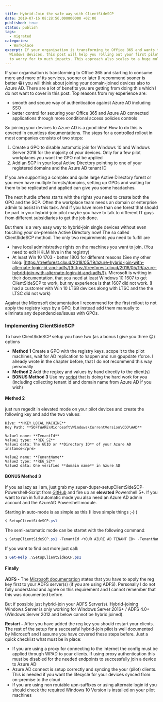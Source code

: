 ```yaml
---

title: Hybrid-Join the safe way with ClientSideSCP
date: 2019-07-16 08:28:56.000000000 +02:00
published: true
status: publish
tags:
  - migrated
categories:
  - Workplace
excerpt: If your organisation is transforming to Office 365 and wants to hybrid join
  Windows devices, this post will help you rolling out your first pilot devices without
  to worry for to much impacts. This approach also scales to a huge multi-forest environment.
---
```


If your organisation is transforming to Office 365 and starting to consume more and more of its services, sooner or later (I recommend sooner is better 😁) you will think about joining your domain-joined devices also to Azure AD. There are a lot of benefits you are getting from doing this which I do not want to cover in this post. Top reasons from my experience are:

*   smooth and secure way of authentication against Azure AD including SSO
*   better control for securing your Office 365 and Azure AD connected applications through more conditional access policies controls

So joining your devices to Azure AD is a good idea! How to do this is covered in countless documentations. The steps for a controlled rollout in most companies consists of two steps:

1.  Create a GPO to disable automatic join for Windows 10 and Windows Server 2016 for the majority of your devices. Only for a few pilot workplaces you want the GPO not be applied
2.  Add an SCP in your local Active Directory pointing to one of your registered domains and the Azure AD tenant ID

If you are supporting a complex and quite large Active Directory forest or you even have multiple forests/domains, setting up GPOs and waiting for them to be replicated and applied can give you some headaches.

The next hurdle oftens starts with the rights you need to create both the GPO and the SCP. Often the workplace team needs an domain or enterprise admin to assist in this task. And if you have more than one forest that should be part in your hybrid-join pilot maybe you have to talk to different IT guys from different subsidiaries to get the job done.

But there is a very easy way to hybrid-join single devices without even touching your on-premise Active Directory now! The so called ClientSideSCP method. The only two requirements you need to fulfill are

*   have local administrative rights on the machines you want to join. (You need to edit HKLM hive in the registry)
*   At least Win 10 1703 - better 1803 for different reasons (See my other blog: [https://treeforest.cloud/2018/05/19/azure-hybrid-join-with-alternate-login-id-and-adfs/](https://treeforest.cloud/2018/05/19/azure-hybrid-join-with-alternate-login-id-and-adfs/)). Microsoft is writing in their documentation, that you need at least Windows 10 1607 to get ClientSideSCP to work, but my experience is that 1607 did not work. (I had a customer with Win 10 LTSB devices along with LTSC and the the LTSC did not work)

Against the Microsoft documentation I recommend for the first rollout to not apply the registry keys by a GPO, but instead add them manually to eliminate any dependencies/issues with GPOs.

### Implementing ClientSideSCP

To have ClientSideSCP setup you have two (as a bonus I give you three 😊) options

*   **Method 1** Create a GPO with the registry keys, scope it to the pilot machines, wait for AD replication to happen and run gpupdate /force. I already wrote in the chapter before, that I do not recommend this way personally
*   **Method 2** Add the regkey and values by hand directly to the client(s)
*   **BONUS Method 3** Use my [script](https://github.com/backbone2k/setupClientSideSCP) that is doing the hard work for you (including collecting tenant id and domain name from Azure AD if you wish)

#### Method 2

just run regedit in elevated mode on your pilot devices and create the following key and add the two values:

```
Hive: **HKEY_LOCAL_MACHINE**  
Key Path: **SOFTWARE\Microsoft\Windows\CurrentVersion\CDJ\AAD**

Value1 name: **TenantId**  
Value1 type: **REG_SZ**  
Value1 data: The GUID or **Directory ID** of your Azure AD instance</pre>

Value2 name: **TenantName**  
Value2 type: **REG_SZ**  
Value2 data: One verified **domain name** in Azure AD 
```

#### BONUS Method 3

If you as lazy as I am, just grab my super-duper-setupClientSideSCP-Powershell-Script from [GitHub](https://github.com/backbone2k/setupClientSideSCP) and fire up an **elevated** Powershell 5+. If you want to run in full automatic mode you also need an Azure AD admin account and the AzureAD Powershell module.

Starting in auto-mode is as simple as this (I love simple things ;-) )

```powershell 
$ SetupClientSideSCP.ps1
```
The semi-automatic mode can be startet with the following command:

```powershell 
$ SetupClientSideSCP.ps1 -TenantId <YOUR AZURE AD TENANT ID> -TenantName <ONE VERIFED DOMAIN NAME>
```

If you want to find out more just call:

```powershell
$ Get-Help .\SetupClientSideSCP.ps1
```

#### Finally

**ADFS -** The [Microsoft documentation](https://docs.microsoft.com/en-us/azure/active-directory/devices/hybrid-azuread-join-control) states that you have to apply the reg key first to your ADFS server(s) (if you are using ADFS). Personally I do not fully understand and agree on this requirement and I cannot remember that this was documented before.

But if possible just hybrid-join your ADFS Server(s). Hybrid-joining Windows Server is only working for Windows Server 2016+ / ADFS 4.0+ (Windows Server 2012 and below cannot be hybrid joined).

**Restart -** After you have added the reg key you should restart your clients. The rest of the setup for a successful hybrid-join pilot is well documented by Microsoft and I assume you have covered these steps before. Just a quick checklist what must be in place:

*   If you are using a proxy for connecting to the internet the config must be applied through WPAD to your clients. If using proxy authentication this must be disabled for the needed endpoints to successfully join a device to Azure AD
*   Azure AD connect is setup correctly and syncing the your (pilot) clients. This is needed if you want the lifecycle for your devices synced from on-premise to the cloud.
*   If you are using non routable upn-suffixes or using alternate login id you should check the required Windows 10 Version is installed on your pilot machines